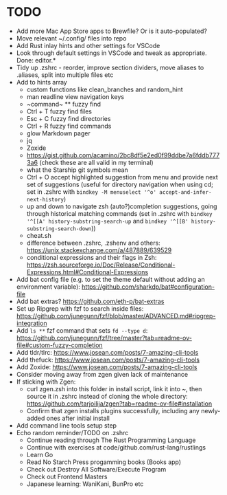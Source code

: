 # TODO

- Add more Mac App Store apps to Brewfile? Or is it auto-populated?
- Move relevant ~/.config/ files into repo
- Add Rust inlay hints and other settings for VSCode
- Look through default settings in VSCode and tweak as appropriate. Done: editor.*
- Tidy up .zshrc - reorder, improve section dividers, move aliases to .aliases, split into multiple files etc
- Add to hints array
  - custom functions like clean_branches and random_hint
  - man readline view navigation keys
  - ~command~ ** fuzzy find
  - Ctrl + T fuzzy find files
  - Esc + C fuzzy find directories
  - Ctrl + R fuzzy find commands
  - glow Markdown pager
  - jq
  - Zoxide
  - <https://gist.github.com/acamino/2bc8df5e2ed0f99ddbe7a6fddb7773a6> (check these are all valid in my terminal)
  - what the Starship git symbols mean
  - Ctrl + O accept highlighted suggestion from menu and provide next set of suggestions (useful for directory navigation when using cd; set in .zshrc with `bindkey -M menuselect '^o' accept-and-infer-next-history`)
  - up and down to navigate zsh (auto?)completion suggestions, going through historical matching commands (set in .zshrc with `bindkey '^[[A' history-substring-search-up` and `bindkey '^[[B' history-substring-search-down`))
  - cheat.sh
  - difference between .zshrc, .zshenv and others: <https://unix.stackexchange.com/a/487889/639529>
  - conditional expressions and their flags in Zsh: <https://zsh.sourceforge.io/Doc/Release/Conditional-Expressions.html#Conditional-Expressions>
- Add bat config file (e.g. to set the theme default without adding an environment variable): <https://github.com/sharkdp/bat#configuration-file>
- Add bat extras? <https://github.com/eth-p/bat-extras>
- Set up Ripgrep with fzf to search inside files: <https://github.com/junegunn/fzf/blob/master/ADVANCED.md#ripgrep-integration>
- Add `ls **` fzf command that sets `fd --type d`: <https://github.com/junegunn/fzf/tree/master?tab=readme-ov-file#custom-fuzzy-completion>
- Add tldr/tlrc: <https://www.josean.com/posts/7-amazing-cli-tools>
- Add thefuck: <https://www.josean.com/posts/7-amazing-cli-tools>
- Add Zoxide: <https://www.josean.com/posts/7-amazing-cli-tools>
- Consider moving away from zgen given lack of maintenance
- If sticking with Zgen:
  - curl zgen.zsh into this folder in install script, link it into ~, then source it in .zshrc instead of cloning the whole directory: <https://github.com/tarjoilija/zgen?tab=readme-ov-file#installation>
  - Confirm that zgen installs plugins successfully, including any newly-added ones after initial install
- Add command line tools setup step
- Echo random reminder/TODO on .zshrc
  - Continue reading through The Rust Programming Language
  - Continue with exercises at code/github.com/rust-lang/rustlings
  - Learn Go
  - Read No Starch Press progamming books (Books app)
  - Check out Destroy All Software/Execute Program
  - Check out Frontend Masters
  - Japanese learning: WaniKani, BunPro etc
